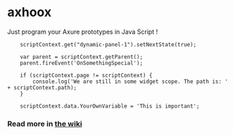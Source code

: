 axhoox
======

Just program your Axure prototypes in Java Script !

		scriptContext.get("dynamic-panel-1").setNextState(true);

		var parent = scriptContext.getParent();
		parent.fireEvent('OnSomethingSpecial');

		if (scriptContext.page != scriptContext) {
			console.log('We are still in some widget scope. The path is: ' + scriptContext.path);
		}
  
		scriptContext.data.YourOwnVariable = 'This is important';
		
### Read more in [the wiki](https://github.com/rootnot/axhoox/wiki)
